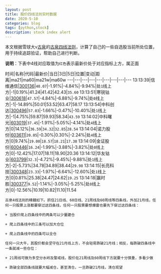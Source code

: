```yaml
---
layout: post
title: 股价四线法则实时数据
date: 2020-5-10
categories: blog
tags: [python,stock]
description: stock index alert
---
```



本文根据雪球大v[古泉](https://xueqiu.com/u/7148646888)的[古泉四线法则](https://xueqiu.com/7148646888/130498192)，计算了自己的一些自选股当前所处位置，用于持续追踪验证，帮助自己进行判断。

**说明**：下表中4线对应取值为`红色`表示最新价处于对应指标上方，属正面

时间|名称|代码|最新价|当日|3日|5日|位置|变动|距离|ma21|ma60|ma21w|ma60w
---|---|---|---|---|---|---|---|---
13:13:39|信维通信|[300136](https://xueqiu.com/S/SZ300136)|`40.07`|-1.91%|-4.84%|-9.94%|处`1`线上方|-1|0.19%|41.24|41.42|42.43|`35.60`
13:13:51|寒锐钴业|[300618](https://xueqiu.com/S/SZ300618)|`47.57`|-4.84%|-6.88%|-9.74%|处`0`线上方|-1|-14.89%|50.01|53.52|63.47|58.17
13:13:54|中科创达|[300496](https://xueqiu.com/S/SZ300496)|`57.03`|-1.66%|-0.47%|-10.40%|处`1`线上方|-1|4.75%|59.87|59.93|58.34|`43.59`
13:14:02|中科曙光|[603019](https://xueqiu.com/S/SH603019)|`37.45`|-1.91%|-5.05%|-4.14%|处`4`线上方|0|14.12%|`36.59`|`34.32`|`32.85`|`28.54`
13:14:04|诺力股份|[603611](https://xueqiu.com/S/SH603611)|`20.05`|-0.30%|0.30%|-2.24%|处`4`线上方|0|9.74%|`19.00`|`18.57`|`18.21`|`17.38`
13:14:09|金证股份|[600446](https://xueqiu.com/S/SH600446)|`16.24`|-1.99%|-3.88%|-3.82%|处`0`线上方|0|-12.42%|17.07|18.11|18.90|20.36
13:14:12|华友钴业|[603799](https://xueqiu.com/S/SH603799)|`32.3`|-4.72%|-9.45%|-9.88%|处`1`线上方|-2|-5.73%|34.78|34.89|38.44|`29.98`
13:14:15|长亮科技|[300348](https://xueqiu.com/S/SZ300348)|`23.33`|-1.97%|-6.64%|-12.60%|处`1`线上方|0|0.81%|25.38|24.47|24.62|`19.25`
13:14:18|赢时胜|[300377](https://xueqiu.com/S/SZ300377)|`9.52`|-1.14%|-3.05%|-5.25%|处`0`线上方|0|-12.56%|10.19|10.82|11.10|11.54

```
古泉4线法则的精髓如下。抓住21日线、60日线、21周线及60周线等四条线，外加21月线，任何一只股票上涨都要穿过这四条线，任何一只股票要想爆雷也要先下穿过这四条线：

+ 当股价爬上四条线中的两条可以少量建仓

+ 爬上四条线中的三条可以加大仓位

+ 爬上四条线中的四条可以全仓

任何一只大牛，其股价都会坚守在21月线上方，不会轻易跌破21月线；相反，每跌破四条线中一条就减一些仓位：

+ 21周线可做为多空分水岭及警戒线，股价在21周线及60周线下方就要十分慎重，多看少做

+ 跌破全部四条线就要大幅减仓，甚至清仓，一旦跌破21月线，清仓观望
```